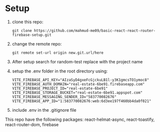 # Setup

1.  clone this repo:

        git clone https://github.com/mahmud-me09/basic-react-react-router-firebase-setup.git

2.  change the remote repo:

        git remote set-url origin new.git.url/here

3.  After setup search for random-test replace with the project name
4.  setup the .env folder in the root directory using:

        VITE_FIREBASE_API_KEY="AIzaSyD4gxeFcGjckuLB1l-y3K1gmcsTO1ymoc8"
        VITE_FIREBASE_AUTH_DOMAIN="real-estate-6be91.firebaseapp.com"
        VITE_FIREBASE_PROJECT_ID="real-estate-6be91"
        VITE_FIREBASE_STORAGE_BUCKET="real-estate-6be91.appspot.com"
        VITE_FIREBASE_MESSAGING_SENDER_ID="583770082676"
        VITE_FIREBASE_APP_ID="1:583770082676:web:6d3ee197f460bb4da0f021"

5.  include .env in the .gitignore file

This repo have the following packages: react-helmat-async, react-toastify, react-router-dom, firebase
